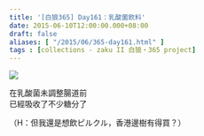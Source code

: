 ```yaml
---
title: '[白狼365] Day161：乳酸菌飲料'
date: 2015-06-10T12:00:00.000+08:00
draft: false
aliases: [ "/2015/06/365-day161.html" ]
tags : [collections - zaku II 白狼・365 project]
---
```


[![](https://farm1.staticflickr.com/488/18518983591_6acd291ccf_z.jpg)](https://farm1.staticflickr.com/488/18518983591_6acd291ccf_z.jpg)

在乳酸菌未調整腸道前  
已經吸收了不少糖分了  
  
（H：但我還是想飲ピルクル，香港邊樹有得買？）